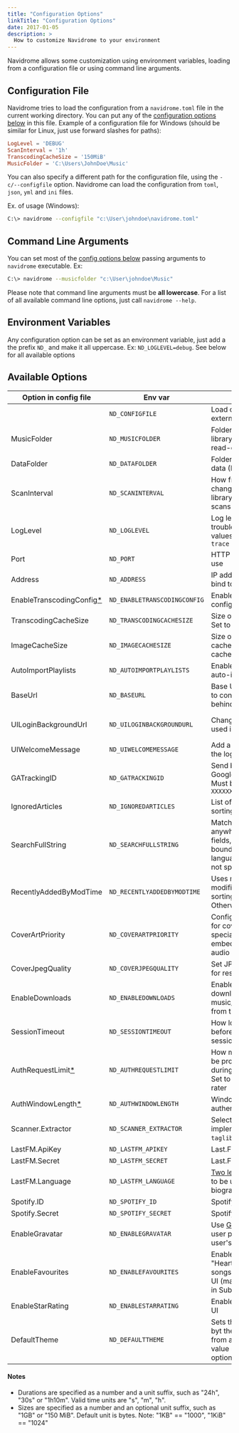 ```yaml
---
title: "Configuration Options"
linkTitle: "Configuration Options"
date: 2017-01-05
description: >
  How to customize Navidrome to your environment
---
```


Navidrome allows some customization using environment variables, loading from a configuration file
or using command line arguments.

## Configuration File

Navidrome tries to load the configuration from a `navidrome.toml` file in the current working
directory. You can put any of the [configuration options below](#available-options) in this file. 
Example of a configuration file for Windows (should be similar for Linux, just use forward slashes for paths):

```toml
LogLevel = 'DEBUG'
ScanInterval = '1h'
TranscodingCacheSize = '150MiB'
MusicFolder = 'C:\Users\JohnDoe\Music' 
```

You can also specify a different path for the configuration file, using the `-c/--configfile` option.
Navidrome can load the configuration from `toml`, `json`, `yml` and `ini` files.

Ex. of usage (Windows):

```bash
C:\> navidrome --configfile "c:\User\johndoe\navidrome.toml"
```

## Command Line Arguments

You can set most of the [config options below](#available-options) passing arguments to `navidrome` executable. Ex:
```bash
C:\> navidrome --musicfolder "c:\User\johndoe\Music"
```

Please note that command line arguments must be **all lowercase**. For a list of all available command line options, 
just call `navidrome --help`.


## Environment Variables

Any configuration option can be set as an environment variable, just add a the prefix `ND_` and
make it all uppercase. Ex: `ND_LOGLEVEL=debug`. See below for all available options

## Available Options

| Option in config file                       | Env var                      | Description                                                                                                                | Default Value                            |
| --------------------------------------------| ---------------------------- | -------------------------------------------------------------------------------------------------------------------------- | ---------------------------------------- |
|                                             | `ND_CONFIGFILE`              | Load configurations from an external config file                                                                           | `"./navidrome.toml"`                     |
| MusicFolder                                 | `ND_MUSICFOLDER`             | Folder where your music library is stored. Can be read-only                                                                | `"./music"`                              |
| DataFolder                                  | `ND_DATAFOLDER`              | Folder to store application data (DB, cache...)                                                                            | `"./data"`                               |
| ScanInterval                                | `ND_SCANINTERVAL`            | How frequently to scan for changes in your music library. Set it to `0` to disable scans                                   | `"1m"`                                   |
| LogLevel                                    | `ND_LOGLEVEL`                | Log level. Useful for troubleshooting. Possible values: `error`, `info`, `debug`, `trace`                                  | `"info"`                                 |
| Port                                        | `ND_PORT`                    | HTTP port Navidrome will use                                                                                               | `4533`                                   |
| Address                                     | `ND_ADDRESS`                 | IP address the server will bind to                                                                                         | `0.0.0.0` and `::` (all IPs)             |
| EnableTranscodingConfig[\*][transcoding]    | `ND_ENABLETRANSCODINGCONFIG` | Enables transcoding configuration in the UI                                                                                | `false`                                  |
| TranscodingCacheSize                        | `ND_TRANSCODINGCACHESIZE`    | Size of transcoding cache. Set to `0` to disable cache                                                                     | `"100MB"`                                |
| ImageCacheSize                              | `ND_IMAGECACHESIZE`          | Size of image (art work) cache. Set to `0` to disable cache                                                                | `"100MB"`                                |
| AutoImportPlaylists                         | `ND_AUTOIMPORTPLAYLISTS`     | Enable/disable `.m3u` playlist auto-import                                                                                 | `true`                                   |
| BaseUrl                                     | `ND_BASEURL`                 | Base URL (only the `path` part) to configure Navidrome behind a proxy (ex: `/music`)                                       | _Empty_                                  |
| UILoginBackgroundUrl                        | `ND_UILOGINBACKGROUNDURL`    | Change background image used in the Login page                                                                             | _random music image from Unsplash.com_   |
| UIWelcomeMessage                            | `ND_UIWELCOMEMESSAGE`        | Add a welcome message to the login screen                                                                                  | _Empty_                                  |
| GATrackingID                                | `ND_GATRACKINGID`            | Send basic info to your own Google Analytics account. Must be in the format `UA-XXXXXXXX`                                  | _Empty_ (disabled)                       |
| IgnoredArticles                             | `ND_IGNOREDARTICLES`         | List of ignored articles when sorting/indexing artists                                                                     | `"The El La Los Las Le Les Os As O A"`   |
| SearchFullString                            | `ND_SEARCHFULLSTRING`        | Match query strings anywhere in searchable fields, not only in word boundaries. Useful for languages where words are not space separated | `false`                    |
| RecentlyAddedByModTime                      | `ND_RECENTLYADDEDBYMODTIME`  | Uses music files' modification time when sorting by "Recently Added". Otherwise use import time                            | `false`                                  |
| CoverArtPriority                            | `ND_COVERARTPRIORITY`        | Configure the order to look for cover art images. Use special `embedded` value to get embedded images from the audio files | `"embedded, cover.*, folder.*, front.*"` |
| CoverJpegQuality                            | `ND_COVERJPEGQUALITY`        | Set JPEG quality percentage for resized cover art images                                                                   | `75`                                     |
| EnableDownloads                             | `ND_ENABLEDOWNLOADS`         | Enable the option in the UI to download music/albums/artists/playlists from the server                                     | `true`                                   |
| SessionTimeout                              | `ND_SESSIONTIMEOUT`          | How long Navidrome will wait before closing web ui idle sessions                                                           | `"24h"`                                  |
| AuthRequestLimit[\*][limit-login-attempts]  | `ND_AUTHREQUESTLIMIT`        | How many login requests can be processed from a single IP during the `AuthWindowLength`. Set to `0` to disable the limit rater | `5`                                  |
| AuthWindowLength[\*][limit-login-attempts]  | `ND_AUTHWINDOWLENGTH`        | Window Length for the authentication rate limit                                                                            | `"20s"`                                  |
| Scanner.Extractor                           | `ND_SCANNER_EXTRACTOR`       | Select metadata extractor implementation. Options: `taglib` or `ffmpeg`                                                    | `taglib`                                 |
| LastFM.ApiKey                               | `ND_LASTFM_APIKEY`           | Last.FM ApiKey                                                                                                             | _Empty_                                  |
| LastFM.Secret                               | `ND_LASTFM_SECRET`           | Last.FM Shared Secret                                                                                                      | _Empty_                                  |
| LastFM.Language                             | `ND_LASTFM_LANGUAGE`         | [Two letter-code for language][language-codes] to be used to retrieve biographies from Last.FM                             | `"en"`                                   |
| Spotify.ID                                  | `ND_SPOTIFY_ID`              | Spotify Client ID                                                                                                          | _Empty_                                  |
| Spotify.Secret                              | `ND_SPOTIFY_SECRET`          | Spotify Client Secret                                                                                                      | _Empty_                                  |
| EnableGravatar                              | `ND_ENABLEGRAVATAR`          | Use [Gravatar](https://gravatar.com/) images as the user profile image. Needs the user's email to be filled                | `false`                                  |
| EnableFavourites                            | `ND_ENABLEFAVOURITES`        | Enable toggling "Heart"/"Loved" for songs/albums/artists in the UI (maps to "Star"/"Starred" in Subsonic Clients)          | `true`                                   |
| EnableStarRating                            | `ND_ENABLESTARRATING`        | Enable 5-star ratings in the UI                                                                                            | `true`                                   |
| DefaultTheme                                | `ND_DEFAULTTHEME`            | Sets the default theme used byt the UI when logging in from a new browser. This value must match one of the options in the UI | `Dark`                                |

#### Notes

- Durations are specified as a number and a unit suffix, such as "24h", "30s" or "1h10m". Valid
  time units are "s", "m", "h".
- Sizes are specified as a number and an optional unit suffix, such as "1GB" or "150 MiB". Default
  unit is bytes.  Note: "1KB" == "1000", "1KiB" == "1024"


[limit-login-attempts]: /docs/usage/security#limit-login-attempts  "Login Limit Rating"
[transcoding]:          /docs/usage/security#transcoding-configuration "Transcoding configuration"
[language-codes]:       https://en.wikipedia.org/wiki/List_of_ISO_639-1_codes "List of language codes"
